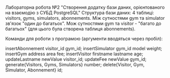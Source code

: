 Лабораторна робота №2 "Створення додатку бази даних, орієнтованого на взаємодію з СУБД PostgreSQL"
Структура бази даних: 4 таблиці: visitors, gyms, simulators, abonnements. Між сутностями gym та simulator
зв'язок "один до багатьох". Мож сутностями gym та visitor - "багато до багатьох" (для цього була
створена таблиця abonnements).

Команди для роботи з програмою (аргументи вводяться через пробіл):

insertAbonnement   visitor_id gym_id;
insertSimulator    gym_id model weight;
insertGym address  area fee;
insertVisitor      firstname lastname age;
updateLastname     newValue visitor_id;
updateFee newValue gym_id;
generate{Visitors, Gyms, Simulators} number;
delete{Visitor, Gym, Simulator, Abonnement} id;
